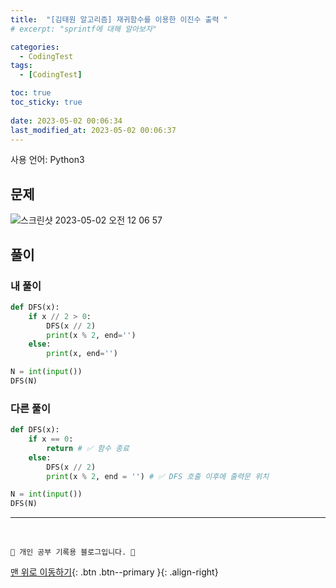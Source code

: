 ```yaml
---
title:  "[김태원 알고리즘] 재귀함수를 이용한 이진수 출력 "
# excerpt: "sprintf에 대해 알아보자"

categories:
  - CodingTest
tags:
  - [CodingTest]

toc: true
toc_sticky: true
 
date: 2023-05-02 00:06:34
last_modified_at: 2023-05-02 00:06:37
---
```


사용 언어: Python3

## 문제
![스크린샷 2023-05-02 오전 12 06 57](https://user-images.githubusercontent.com/59405576/235473782-d7852811-014b-443a-ad38-473b3abbd496.png)


## 풀이
### 내 풀이 
```py
def DFS(x):
    if x // 2 > 0:
        DFS(x // 2)
        print(x % 2, end='')
    else:
        print(x, end='')

N = int(input())
DFS(N)
```


### 다른 풀이 
```py
def DFS(x):
    if x == 0:
        return # ✅ 함수 종료
    else:
        DFS(x // 2)
        print(x % 2, end = '') # ✅ DFS 호출 이후에 출력문 위치

N = int(input())
DFS(N)
```






***
<br>


    💛 개인 공부 기록용 블로그입니다. 👻

[맨 위로 이동하기](#){: .btn .btn--primary }{: .align-right}